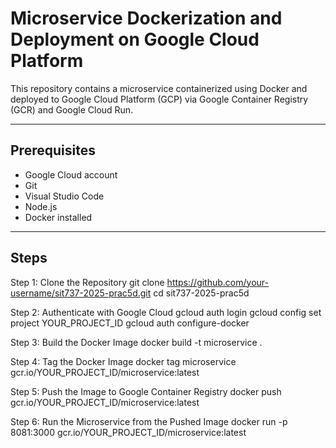 # Microservice Dockerization and Deployment on Google Cloud Platform

This repository contains a microservice containerized using Docker and deployed to Google Cloud Platform (GCP) via Google Container Registry (GCR) and Google Cloud Run.

---

## Prerequisites

- Google Cloud account
-	Git
-	Visual Studio Code
-	Node.js
- Docker installed

---

## Steps
Step 1: Clone the Repository
git clone https://github.com/your-username/sit737-2025-prac5d.git
cd sit737-2025-prac5d

Step 2: Authenticate with Google Cloud
gcloud auth login
gcloud config set project YOUR_PROJECT_ID
gcloud auth configure-docker

Step 3: Build the Docker Image
docker build -t microservice .

Step 4: Tag the Docker Image
docker tag microservice gcr.io/YOUR_PROJECT_ID/microservice:latest

Step 5: Push the Image to Google Container Registry
docker push gcr.io/YOUR_PROJECT_ID/microservice:latest

Step 6: Run the Microservice from the Pushed Image
docker run -p 8081:3000 gcr.io/YOUR_PROJECT_ID/microservice:latest




